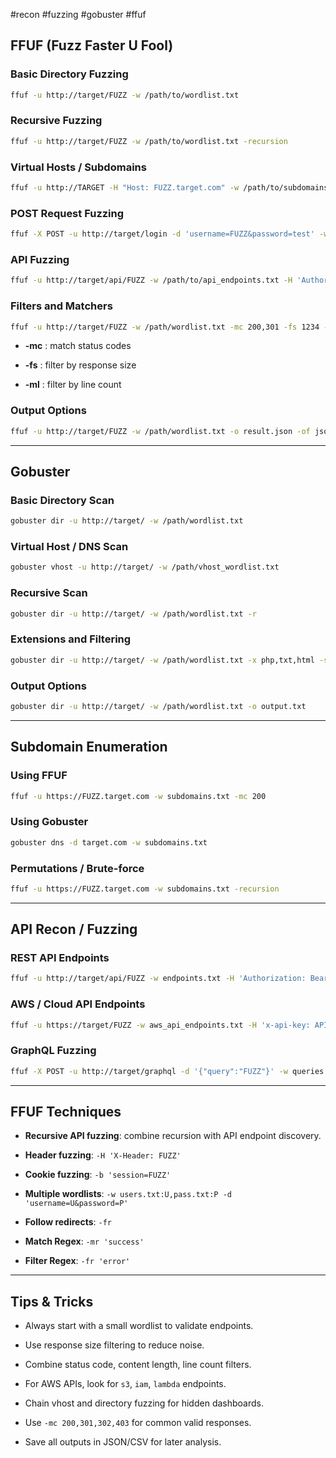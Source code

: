 #recon #fuzzing #gobuster #ffuf

## FFUF (Fuzz Faster U Fool)

### Basic Directory Fuzzing

```bash
ffuf -u http://target/FUZZ -w /path/to/wordlist.txt
```

### Recursive Fuzzing

```bash
ffuf -u http://target/FUZZ -w /path/to/wordlist.txt -recursion
```

### Virtual Hosts / Subdomains

```bash
ffuf -u http://TARGET -H "Host: FUZZ.target.com" -w /path/to/subdomains.txt
```

### POST Request Fuzzing

```bash
ffuf -X POST -u http://target/login -d 'username=FUZZ&password=test' -w /path/to/usernames.txt
```

### API Fuzzing

```bash
ffuf -u http://target/api/FUZZ -w /path/to/api_endpoints.txt -H 'Authorization: Bearer TOKEN'
```

### Filters and Matchers

```bash
ffuf -u http://target/FUZZ -w /path/wordlist.txt -mc 200,301 -fs 1234 -ml 10
```

- **-mc** : match status codes
    
- **-fs** : filter by response size
    
- **-ml** : filter by line count
    

### Output Options

```bash
ffuf -u http://target/FUZZ -w /path/wordlist.txt -o result.json -of json
```

---

## Gobuster

### Basic Directory Scan

```bash
gobuster dir -u http://target/ -w /path/wordlist.txt
```

### Virtual Host / DNS Scan

```bash
gobuster vhost -u http://target/ -w /path/vhost_wordlist.txt
```

### Recursive Scan

```bash
gobuster dir -u http://target/ -w /path/wordlist.txt -r
```

### Extensions and Filtering

```bash
gobuster dir -u http://target/ -w /path/wordlist.txt -x php,txt,html -s 200,301,403
```

### Output Options

```bash
gobuster dir -u http://target/ -w /path/wordlist.txt -o output.txt
```

---

## Subdomain Enumeration

### Using FFUF

```bash
ffuf -u https://FUZZ.target.com -w subdomains.txt -mc 200
```

### Using Gobuster

```bash
gobuster dns -d target.com -w subdomains.txt
```

### Permutations / Brute-force

```bash
ffuf -u https://FUZZ.target.com -w subdomains.txt -recursion
```

---

## API Recon / Fuzzing

### REST API Endpoints

```bash
ffuf -u http://target/api/FUZZ -w endpoints.txt -H 'Authorization: Bearer TOKEN'
```

### AWS / Cloud API Endpoints

```bash
ffuf -u https://target/FUZZ -w aws_api_endpoints.txt -H 'x-api-key: APIKEY'
```

### GraphQL Fuzzing

```bash
ffuf -X POST -u http://target/graphql -d '{"query":"FUZZ"}' -w queries.txt -H 'Content-Type: application/json'
```

---

## FFUF Techniques

- **Recursive API fuzzing**: combine recursion with API endpoint discovery.
    
- **Header fuzzing**: `-H 'X-Header: FUZZ'`
    
- **Cookie fuzzing**: `-b 'session=FUZZ'`
    
- **Multiple wordlists**: `-w users.txt:U,pass.txt:P -d 'username=U&password=P'`
    
- **Follow redirects**: `-fr`
    
- **Match Regex**: `-mr 'success'`
    
- **Filter Regex**: `-fr 'error'`
    

---

## Tips & Tricks

- Always start with a small wordlist to validate endpoints.
    
- Use response size filtering to reduce noise.
    
- Combine status code, content length, line count filters.
    
- For AWS APIs, look for `s3`, `iam`, `lambda` endpoints.
    
- Chain vhost and directory fuzzing for hidden dashboards.
    
- Use `-mc 200,301,302,403` for common valid responses.
    
- Save all outputs in JSON/CSV for later analysis.
    

